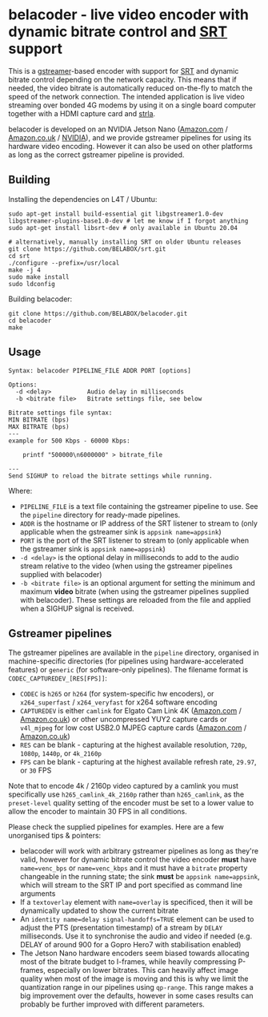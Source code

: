 belacoder - live video encoder with dynamic bitrate control and [SRT](https://github.com/Haivision/srt) support
=========

This is a [gstreamer](https://gstreamer.freedesktop.org/)-based encoder with support for [SRT](https://github.com/Haivision/srt) and dynamic bitrate control depending on the network capacity. This means that if needed, the video bitrate is automatically reduced on-the-fly to match the speed of the network connection. The intended application is live video streaming over bonded 4G modems by using it on a single board computer together with a HDMI capture card and [strla](https://github.com/BELABOX/srtla).

belacoder is developed on an NVIDIA Jetson Nano ([Amazon.com](https://amzn.to/3mt2Coz) / [Amazon.co.uk](https://amzn.to/31IOgJ2) / [NVIDIA](https://developer.nvidia.com/embedded/jetson-nano-developer-kit)), and we provide gstreamer pipelines for using its hardware video encoding. However it can also be used on other platforms as long as the correct gstreamer pipeline is provided.


Building
--------

Installing the dependencies on L4T / Ubuntu:

    sudo apt-get install build-essential git libgstreamer1.0-dev libgstreamer-plugins-base1.0-dev # let me know if I forgot anything
    sudo apt-get install libsrt-dev # only available in Ubuntu 20.04

    # alternatively, manually installing SRT on older Ubuntu releases
    git clone https://github.com/BELABOX/srt.git
    cd srt
    ./configure --prefix=/usr/local
    make -j 4
    sudo make install
    sudo ldconfig
    
Building belacoder:

    git clone https://github.com/BELABOX/belacoder.git
    cd belacoder
    make


Usage
-----

    Syntax: belacoder PIPELINE_FILE ADDR PORT [options]

    Options:
      -d <delay>          Audio delay in milliseconds
      -b <bitrate file>   Bitrate settings file, see below

    Bitrate settings file syntax:
    MIN BITRATE (bps)
    MAX BITRATE (bps)
    ---
    example for 500 Kbps - 60000 Kbps:

        printf "500000\n6000000" > bitrate_file

    ---
    Send SIGHUP to reload the bitrate settings while running.


Where:

* `PIPELINE_FILE` is a text file containing the gstreamer pipeline to use. See the `pipeline` directory for ready-made pipelines.
* `ADDR` is the hostname or IP address of the SRT listener to stream to (only applicable when the gstreamer sink is `appsink name=appsink`)
* `PORT` is the port of the SRT listener to stream to (only applicable when the gstreamer sink is `appsink name=appsink`)
* `-d <delay>` is the optional delay in milliseconds to add to the audio stream relative to the video (when using the gstreamer pipelines supplied with belacoder)
* `-b <bitrate file>` is an optional argument for setting the minimum and maximum **video** bitrate (when using the gstreamer pipelines supplied with belacoder). These settings are reloaded from the file and applied when a SIGHUP signal is received.


Gstreamer pipelines
-------------------

The gstreamer pipelines are available in the `pipeline` directory, organised in machine-specific directories (for pipelines using hardware-accelerated features) or `generic` (for software-only pipelines). The filename format is `CODEC_CAPTUREDEV_[RES[FPS]]`:

* `CODEC` is `h265` or `h264` (for system-specific hw encoders), or `x264_superfast` / `x264_veryfast` for x264 software encoding
* `CAPTUREDEV` is either `camlink` for Elgato Cam Link 4K ([Amazon.com](https://amzn.to/2Hx3tFM) / [Amazon.co.uk](https://amzn.to/3jp32us)) or other uncompressed YUY2 capture cards or `v4l_mjpeg` for low cost USB2.0 MJPEG capture cards ([Amazon.com](https://amzn.to/31VOTyS) / [Amazon.co.uk](https://amzn.to/3mwlNxU))
* `RES` can be blank - capturing at the highest available resolution, `720p`, `1080p`, `1440p`, or `4k_2160p`
* `FPS` can be blank - capturing at the highest available refresh rate, `29.97`, or `30` FPS

Note that to encode 4k / 2160p video captured by a camlink you must specifically use `h265_camlink_4k_2160p` rather than `h265_camlink`, as the `preset-level` quality setting of the encoder must be set to a lower value to allow the encoder to maintain 30 FPS in all conditions.

Please check the supplied pipelines for examples. Here are a few unorganised tips & pointers:

* belacoder will work with arbitrary gstreamer pipelines as long as they're valid, however for dynamic bitrate control the video encoder **must** have `name=venc_bps` or `name=venc_kbps` and it must have a `bitrate` property changeable in the running state; the sink **must** be `appsink name=appsink`, which will stream to the SRT IP and port specified as command line arguments
* If a `textoverlay` element with `name=overlay` is specificed, then it will be dynamically updated to show the current bitrate
* An `identity name=delay signal-handoffs=TRUE` element can be used to adjust the PTS (presentation timestamp) of a stream by `DELAY` milliseconds. Use it to synchronise the audio and video if needed (e.g. DELAY of around 900 for a Gopro Hero7 with stabilisation enabled)
* The Jetson Nano hardware encoders seem biased towards allocating most of the bitrate budget to I-frames, while heavily compressing P-frames, especially on lower bitrates. This can heavily affect image quality when most of the image is moving and this is why we limit the quantization range in our pipelines using `qp-range`. This range makes a big improvement over the defaults, however in some cases results can probably be further improved with different parameters.
